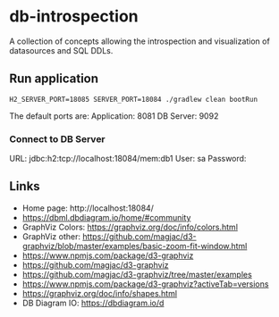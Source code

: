 # db-introspection
A collection of concepts allowing the introspection and visualization of datasources and SQL DDLs.

## Run application
```
H2_SERVER_PORT=18085 SERVER_PORT=18084 ./gradlew clean bootRun
```
The default ports are:
Application: 8081
DB Server: 9092

### Connect to DB Server
URL: jdbc:h2:tcp://localhost:18084/mem:db1
User: sa
Password: <empty>

## Links
- Home page: http://localhost:18084/
- https://dbml.dbdiagram.io/home/#community
- GraphViz Colors: https://graphviz.org/doc/info/colors.html
- GraphViz other: https://github.com/magjac/d3-graphviz/blob/master/examples/basic-zoom-fit-window.html
- https://www.npmjs.com/package/d3-graphviz
- https://github.com/magjac/d3-graphviz
- https://github.com/magjac/d3-graphviz/tree/master/examples
- https://www.npmjs.com/package/d3-graphviz?activeTab=versions
- https://graphviz.org/doc/info/shapes.html
- DB Diagram IO: https://dbdiagram.io/d
